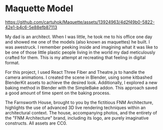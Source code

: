# Maquette Model


https://github.com/cartuhok/Maquette/assets/13924963/4d2f49b0-5822-42e1-b4c6-5e88efb87113

My dad is an architect. When I was little, he took me to his office one day and showed me one of the  models (also known as maquettes) he built. I was awestruck.  I remember peeking inside and imagining what it was like to be one of those little plastic people living in the world my dad meticulously crafted for them. This is my attempt at recreating that feeling in digital format.

For this project, I used React Three Fiber and Theatre.js to handle the camera animations. I created the scene in Blender, using some kitbashed BlenderKit assets to achieve the desired look. Additionally, I explored a new baking method in Blender with the SimpleBake addon. This approach saved a good amount of time spent on the baking process.

The Farnsworth House, brought to you by the fictitious FNM Architecture, highlights the use of advanced 3D live rendering techniques within an architectural context. The house, accompanying photos, and the entirety of the "FNM Architecture" brand, including its logo, are purely imaginative constructs. All assets are CC0.
